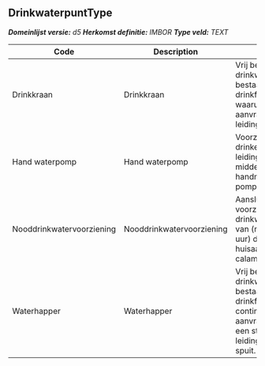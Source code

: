 ﻿## DrinkwaterpuntType

*__Domeinlijst versie:__ d5*
*__Herkomst definitie:__ IMBOR*
*__Type veld:__ TEXT*

|__Code__ |__Description__ |__Definitie__	|
|	---	|	---	|   ---	| 
| Drinkkraan | Drinkkraan | Vrij beschikbare drinkwatervoorziening bestaande uit een drinkfontein of -kraan waaruit continu of op aanvraag (drukknop) leidingwater uit komt. |
| Hand waterpomp | Hand waterpomp | Voorziening voor drinken van leidingwater, getapt middels en handmatige pompende beweging. |
| Nooddrinkwatervoorziening | Nooddrinkwatervoorziening | Aansluiting voor de voorziening van drinkwater in geval van (meestal reeds 24 uur) defecte huisaansluitingen of calamiteiten. |
| Waterhapper | Waterhapper | Vrij beschikbare drinkwatervoorziening bestaande uit een drinkfontein waaruit continu of op aanvraag (drukknop) een straaltje leidingwater omhoog spuit. |
